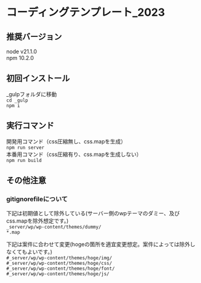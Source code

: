# コーディングテンプレート_2023
## 推奨バージョン
node v21.1.0<br>
npm 10.2.0

## 初回インストール
_gulpフォルダに移動<br>
`cd _gulp`<br>
`npm i`

## 実行コマンド
開発用コマンド（css圧縮無し、css.mapを生成）<br>
`npm run server`<br>
本番用コマンド（css圧縮有り、css.mapを生成しない）<br>
`npm run build`

## その他注意
### gitignorefileについて
下記は初期値として除外している(サーバー側のwpテーマのダミー、及びcss.mapを除外想定です。)<br>
`_server/wp/wp-content/themes/dummy/`<br>
`*.map`

下記は案件に合わせて変更(hogeの箇所を適宜変更想定。案件によっては除外しなくてもよいです。)<br>
`#_server/wp/wp-content/themes/hoge/img/`<br>
`#_server/wp/wp-content/themes/hoge/css/`<br>
`#_server/wp/wp-content/themes/hoge/font/`<br>
`#_server/wp/wp-content/themes/hoge/js/`